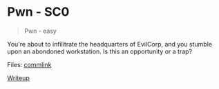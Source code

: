 # Pwn - SC0

> Pwn - easy

You're about to infilitrate the headquarters of EvilCorp, and you stumble upon an abondoned workstation. Is this an opportunity or a trap? 

Files: [commlink](src/commlink)

[Writeup](writeup/README.md)